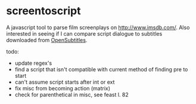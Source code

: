 # screentoscript
A javascript tool to parse film screenplays on http://www.imsdb.com/.
Also interested in seeing if I can compare script dialogue to subtitles downloaded from [OpenSubtitles](https://www.npmjs.com/package/opensubtitles-api).  

todo:
- update regex's
- find a script that isn't compatible with current method of finding pre to start
- can't assume script starts after int or ext
- fix misc from becoming action (matrix)
- check for parenthetical in misc, see feast l. 82
